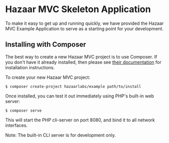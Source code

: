 # Hazaar MVC Skeleton Application

To make it easy to get up and running quickly, we have provided the Hazaar MVC Example Application to serve as a starting point for your development.

## Installing with Composer

The best way to create a new Hazaar MVC project is to use Composer. If you don't have it already installed, then please see [their documentation](http://getcomposer.org) for installation instructions.

To create your new Hazaar MVC project:

```
$ composer create-project hazaarlabs/example path/to/install
```

Once installed, you can test it out immediately using PHP's built-in web server:

```
$ composer serve
```

This will start the PHP cli-server on port 8080, and bind it to all network interfaces.

Note: The built-in CLI server is for development only.